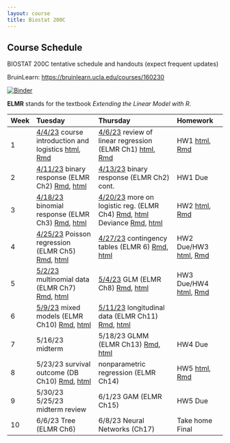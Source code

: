 ```yaml
---
layout: course
title: Biostat 200C
---
```


## Course Schedule

BIOSTAT 200C tentative schedule and handouts (expect frequent updates)

BruinLearn: <https://bruinlearn.ucla.edu/courses/160230>

[![Binder](https://mybinder.org/badge_logo.svg)](https://mybinder.org/v2/gh/ucla-biostat-200c/2023spring/master?urlpath=rstudio)

**ELMR** stands for the textbook _Extending the Linear Model with R_. 

| Week | Tuesday | Thursday | Homework |  
|:-----------|:----------------------|:------------------------|:------------|  
| 1 |[4/4/23](https://ucla-biostat-200c.github.io/2023spring/biostat200cspring2023/2023/04/04/week1-day1.html) course introduction and logistics [html](../slides/01-intro/intro.html), [Rmd](https://raw.githubusercontent.com/ucla-biostat-200c/2023spring/master/slides/01-intro/intro.Rmd) | [4/6/23](https://ucla-biostat-200c.github.io/2023spring/biostat200cspring2023/2023/04/06/week1-day2.html) review of linear regression (ELMR Ch1) [html](../slides/02-lm/lm.html), [Rmd](https://raw.githubusercontent.com/ucla-biostat-200c/2023spring/master/slides/02-lm/lm.Rmd) | HW1 [html](../hw/hw1.html), [Rmd](https://raw.githubusercontent.com/ucla-biostat-200c/2023spring/master/hw/hw1.Rmd) |  
| 2 | [4/11/23](https://ucla-biostat-200c.github.io/2023spring/biostat200cspring2023/2023/04/11/week2-day1.html) binary response (ELMR Ch2) [Rmd](https://raw.githubusercontent.com/ucla-biostat-200c/2023spring/master/slides/03-binary/binary.Rmd), [html](../slides/03-binary/binary.html) | [4/13/23](https://ucla-biostat-200c.github.io/2023spring/biostat200cspring2023/2023/04/13/week2-day2.html) binary response (ELMR Ch2) cont.|HW1 Due |  
| 3 | [4/18/23](https://ucla-biostat-200c.github.io/2023spring/biostat200cspring2023/2023/04/18/week3-day1.html) binomial response (ELMR Ch3) [Rmd](https://raw.githubusercontent.com/ucla-biostat-200c/2023spring/master/slides/04-binomial/binomial.Rmd), [html](../slides/04-binomial/binomial.html)  | [4/20/23](https://ucla-biostat-200c.github.io/2023spring/biostat200cspring2023/2023/04/20/week3-day2.html)  more on logistic reg. (ELMR Ch4) [Rmd](https://raw.githubusercontent.com/ucla-biostat-200c/2023spring/master/slides/05-otherlogistic/otherlogistic.Rmd), [html](../slides/05-otherlogistic/otherlogistic.html) Deviance [Rmd](https://raw.githubusercontent.com/ucla-biostat-200c/2023spring/master/slides/review/deviance.Rmd), [html](../slides/review/deviance.html) |HW2 [html](../hw/hw2.html), [Rmd](https://raw.githubusercontent.com/ucla-biostat-200c/2023spring/master/hw/hw2.Rmd) |  
| 4 | [4/25/23](https://ucla-biostat-200c.github.io/2023spring/biostat200cspring2023/2023/04/25/week4-day1.html) Poisson regression (ELMR Ch5) [Rmd](https://raw.githubusercontent.com/ucla-biostat-200c/2023spring/master/slides/06-count/count.Rmd), [html](../slides/06-count/count.html)| [4/27/23](https://ucla-biostat-200c.github.io/2023spring/biostat200cspring2023/2023/04/27/week4-day2.html)  contingency tables (ELMR 6) [Rmd](https://raw.githubusercontent.com/ucla-biostat-200c/2023spring/master/slides/07-ctable/ctable.Rmd), [html](../slides/07-ctable/ctable.html) | HW2 Due/HW3 [html](../hw/hw3.html), [Rmd](https://raw.githubusercontent.com/ucla-biostat-200c/2023spring/master/hw/hw3.Rmd)|  
| 5 | [5/2/23](https://ucla-biostat-200c.github.io/2023spring/biostat200cspring2023/2023/05/02/week5-day1.html) multinomial data (ELMR Ch7) [Rmd](https://raw.githubusercontent.com/ucla-biostat-200c/2023spring/master/slides/08-multinomial/multinomial.Rmd), [html](../slides/08-multinomial/multinomial.html)  | [5/4/23](https://ucla-biostat-200c.github.io/2023spring/biostat200cspring2023/2023/05/04/week5-day2.html) GLM (ELMR Ch8) [Rmd](https://raw.githubusercontent.com/ucla-biostat-200c/2023spring/master/slides/09-glm/glm.Rmd), [html](../slides/09-glm/glm.html)  | HW3 Due/HW4 [html](../hw/hw4.html), [Rmd](https://raw.githubusercontent.com/ucla-biostat-200c/2023spring/master/hw/hw4.Rmd)|  
| 6 | [5/9/23](https://ucla-biostat-200c.github.io/2023spring/biostat200cspring2023/2023/05/09/week6-day1.html)  mixed models (ELMR Ch10) [Rmd](https://raw.githubusercontent.com/ucla-biostat-200c/2023spring/master/slides/11-randeff/randeff.Rmd), [html](../slides/11-randeff/randeff.html)   | [5/11/23](https://ucla-biostat-200c.github.io/2023spring/biostat200cspring2023/2023/05/11/week6-day2.html) longitudinal data (ELMR Ch11) [Rmd](https://raw.githubusercontent.com/ucla-biostat-200c/2023spring/master/slides/12-long/long.Rmd), [html](../slides/12-long/long.html)  |  |  
| 7 | 5/16/23 midterm     | 5/18/23  GLMM (ELMR Ch13) [Rmd](https://raw.githubusercontent.com/ucla-biostat-200c/2023spring/master/slides/13-glmm/glmm.Rmd), [html](../slides/13-glmm/glmm.html) | HW4 Due | 
| 8 | 5/23/23 survival outcome (DB Ch10) [Rmd](https://raw.githubusercontent.com/ucla-biostat-200c/2023spring/master/slides/10-survival/survival.Rmd), [html](../slides/10-survival/survival.html)  | nonparametric regression (ELMR Ch14) | HW5 [html](../hw/hw5.html), [Rmd](https://raw.githubusercontent.com/ucla-biostat-200c/2023spring/master/hw/hw5.Rmd)|
| 9 | 5/30/23 5/25/23  midterm review  | 6/1/23 GAM (ELMR Ch15)   | HW5 Due| 
| 10 | 6/6/23 Tree (ELMR Ch6)  | 6/8/23 Neural Networks (Ch17) |Take home Final | 

<!--
| 3 | 4/14 binomial response (ELMR 3) \[[Rmd](https://raw.githubusercontent.com/ucla-biostat-200c-2020spring/ucla-biostat-200c-2020spring.github.io/master/slides/04-binomial/binomial.Rmd), [html](../slides/04-binomial/binomial.html)\]  | [4/16](https://ucla-biostat-200c-2020spring.github.io/biostat200cspring2020/2020/04/16/week3-day2.html) more on logistic reg. (ELMR 4) \[[Rmd](https://raw.githubusercontent.com/ucla-biostat-200c-2020spring/ucla-biostat-200c-2020spring.github.io/master/slides/05-otherlogistic/otherlogistic.Rmd), [html](../slides/05-otherlogistic/otherlogistic.html)\] | HW2 \[[Rmd](https://raw.githubusercontent.com/ucla-biostat-200c-2020spring/ucla-biostat-200c-2020spring.github.io/master/hw/hw2/hw2.Rmd), [html](../hw/hw2/hw2.html)\] |  
| 4 | [4/21](https://ucla-biostat-200c-2020spring.github.io/biostat200cspring2020/2020/04/21/week4-day1.html) Poisson regression (ELMR 5) \[[Rmd](https://raw.githubusercontent.com/ucla-biostat-200c-2020spring/ucla-biostat-200c-2020spring.github.io/master/slides/06-count/count.Rmd), [html](../slides/06-count/count.html)\] | [4/23](https://ucla-biostat-200c-2020spring.github.io/biostat200cspring2020/2020/04/23/week4-day2.html) contingency tables (ELMR 6) \[[Rmd](https://raw.githubusercontent.com/ucla-biostat-200c-2020spring/ucla-biostat-200c-2020spring.github.io/master/slides/07-ctable/ctable.Rmd), [html](../slides/07-ctable/ctable.html)\] | |  
| 5 | [4/28](https://ucla-biostat-200c-2020spring.github.io/biostat200cspring2020/2020/04/28/week5-day1.html) multinomial data (ELMR 7) \[[Rmd](https://raw.githubusercontent.com/ucla-biostat-200c-2020spring/ucla-biostat-200c-2020spring.github.io/master/slides/08-multinomial/multinomial.Rmd), [html](../slides/08-multinomial/multinomial.html)\] | [4/30](https://ucla-biostat-200c-2020spring.github.io/biostat200cspring2020/2020/04/30/week5-day2.html) GLM (ELMR 8) \[[Rmd](https://raw.githubusercontent.com/ucla-biostat-200c-2020spring/ucla-biostat-200c-2020spring.github.io/master/slides/09-glm/glm.Rmd), [html](../slides/09-glm/glm.html)\] | HW3 \[[Rmd](https://raw.githubusercontent.com/ucla-biostat-200c-2020spring/ucla-biostat-200c-2020spring.github.io/master/hw/hw3/hw3.Rmd), [html](../hw/hw3/hw3.html)\] |  
| 6 | [5/5](https://ucla-biostat-200c-2020spring.github.io/biostat200cspring2020/2020/05/05/week6-day1.html) survival outcome (DB 10) \[[Rmd](https://raw.githubusercontent.com/ucla-biostat-200c-2020spring/ucla-biostat-200c-2020spring.github.io/master/slides/10-survival/survival.Rmd), [html](../slides/10-survival/survival.html)\] | 5/7 mixed models (ELMR 10)  \[[Rmd](https://raw.githubusercontent.com/ucla-biostat-200c-2020spring/ucla-biostat-200c-2020spring.github.io/master/slides/11-randeff/randeff.Rmd), [html](../slides/11-randeff/randeff.html)\] | |  
| 7 | 5/12 | 5/14 midterm | HW4 \[[Rmd](https://raw.githubusercontent.com/ucla-biostat-200c-2020spring/ucla-biostat-200c-2020spring.github.io/master/hw/hw4/hw4.Rmd), [html](../hw/hw4/hw4.html)\] |   
| 8 | [5/19](https://ucla-biostat-200c-2020spring.github.io/biostat200cspring2020/2020/05/19/week8-day1.html) longitudinal data (ELMR 11)  \[[Rmd](https://raw.githubusercontent.com/ucla-biostat-200c-2020spring/ucla-biostat-200c-2020spring.github.io/master/slides/12-long/long.Rmd), [html](../slides/12-long/long.html)\] | [5/21](https://ucla-biostat-200c-2020spring.github.io/biostat200cspring2020/2020/05/21/week8-day2.html) GLMM (ELMR 13) \[[Rmd](https://raw.githubusercontent.com/ucla-biostat-200c-2020spring/ucla-biostat-200c-2020spring.github.io/master/slides/13-glmm/glmm.Rmd), [html](../slides/13-glmm/glmm.html)\] |  |   
| 9 | [5/26](https://ucla-biostat-200c-2020spring.github.io/biostat200cspring2020/2020/05/26/week9-day1.html) midterm review | [5/28](https://ucla-biostat-200c-2020spring.github.io/biostat200cspring2020/2020/05/28/week9-day2.html) HW4 hints |  |  
| 10 | [6/2](https://ucla-biostat-200c-2020spring.github.io/biostat200cspring2020/2020/06/02/week10-day1.html) nonparametric regression (ELMR 14) \[[Rmd](https://raw.githubusercontent.com/ucla-biostat-200c-2020spring/ucla-biostat-200c-2020spring.github.io/master/slides/14-np/np.Rmd), [html](../slides/14-np/np.html)\] | [6/4](https://ucla-biostat-200c-2020spring.github.io/biostat200cspring2020/2020/06/04/week10-day2.html) GAM (ELMR 15) \[[Rmd](https://raw.githubusercontent.com/ucla-biostat-200c-2020spring/ucla-biostat-200c-2020spring.github.io/master/slides/15-gam/gam.Rmd), [html](../slides/15-gam/gam.html)\] | final \[[Rmd](https://raw.githubusercontent.com/ucla-biostat-200c-2020spring/ucla-biostat-200c-2020spring.github.io/master/slides/final/200c_final.Rmd), [html](../slides/final/200c_final.html)\] |  
-->
